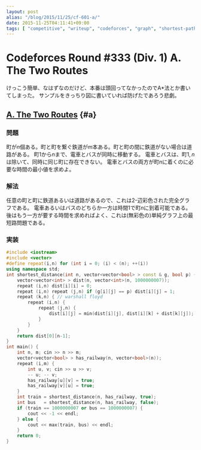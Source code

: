 ```yaml
---
layout: post
alias: "/blog/2015/11/25/cf-601-a/"
date: 2015-11-25T04:11:41+09:00
tags: [ "competitive", "writeup", "codeforces", "graph", "shortest-path", "complete-graph" ]
---
```


# Codeforces Round #333 (Div. 1) A. The Two Routes

けっこう簡単、なはずなのだけど、本番は頭回ってなかったのでA\*法とか書いてしまった。
サンプルをきっちり図に書いていれば防げたであろう悲劇。

<!-- more -->

## [A. The Two Routes](http://codeforces.com/contest/601/problem/A) {#a}

### 問題

町が$n$個ある。町と町を繋ぐ鉄道が$m$本ある。町と町の間に鉄道がない場合は道路がある。
町$1$から$n$まで、電車とバスが同時に移動する。
電車とバスは、町$1,n$は除いて、同時に同じ町に存在できない。
電車とバスの両方が町$n$に着くのに必要な時間の最小値を求めよ。

### 解法

任意の町と町に鉄道あるいは道路があるので、これは$2$-辺彩色された完全グラフである。
電車あるいはバスのどちらか一方は時間$1$で町$n$に到着可能である。
後はもう一方が要する時間を求めればよく、これは(無彩色の)単純グラフ上の最短路問題である。

### 実装

``` c++
#include <iostream>
#include <vector>
#define repeat(i,n) for (int i = 0; (i) < (n); ++(i))
using namespace std;
int shortest_distance(int n, vector<vector<bool> > const & g, bool p) {
    vector<vector<int> > dist(n, vector<int>(n, 1000000007));
    repeat (i,n) dist[i][i] = 0;
    repeat (i,n) repeat (j,n) if (g[i][j] == p) dist[i][j] = 1;
    repeat (k,n) { // warshall floyd
        repeat (i,n) {
            repeat (j,n) {
                dist[i][j] = min(dist[i][j], dist[i][k] + dist[k][j]);
            }
        }
    }
    return dist[0][n-1];
}
int main() {
    int n, m; cin >> n >> m;
    vector<vector<bool> > has_railway(n, vector<bool>(n));
    repeat (i,m) {
        int u, v; cin >> u >> v;
        -- u; -- v;
        has_railway[u][v] = true;
        has_railway[v][u] = true;
    }
    int train = shortest_distance(n, has_railway, true);
    int bus   = shortest_distance(n, has_railway, false);
    if (train == 1000000007 or bus == 1000000007) {
        cout << -1 << endl;
    } else {
        cout << max(train, bus) << endl;
    }
    return 0;
}
```

